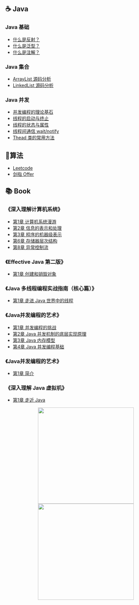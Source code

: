 ##  :coffee: Java

### Java 基础

- [什么是反射？](https://github.com/hncboy/StudyNotes/blob/master/Java/%E4%BB%80%E4%B9%88%E6%98%AF%E5%8F%8D%E5%B0%84%EF%BC%9F.md)
- [什么是泛型？](https://github.com/hncboy/StudyNotes/blob/master/Java/什么是泛型？.md)
- [什么是注解？](https://github.com/hncboy/StudyNotes/blob/master/Java/什么是注解？.md)

### Java 集合

- [ArrayList 源码分析](https://github.com/hncboy/StudyNotes/blob/master/Java/ArrayList%20%E6%BA%90%E7%A0%81%E5%88%86%E6%9E%90.md)
- [LinkedList 源码分析](https://github.com/hncboy/StudyNotes/blob/master/Java/LinkedList%20%E6%BA%90%E7%A0%81%E5%88%86%E6%9E%90.md)

### Java 并发

- [并发编程的理论基石](https://github.com/hncboy/StudyNotes/blob/master/Java/并发-并发编程的理论基石.md)
- [线程的启动与终止](https://github.com/hncboy/StudyNotes/blob/master/Java/并发-线程的启动与终止.md)
- [线程的状态与属性](https://github.com/hncboy/StudyNotes/blob/master/Java/并发-线程的状态与属性.md)
- [线程间通信 wait/notify](https://github.com/hncboy/StudyNotes/blob/master/Java/%E5%B9%B6%E5%8F%91-%E7%BA%BF%E7%A8%8B%E9%97%B4%E9%80%9A%E4%BF%A1%20wait%20notify.md)
- [Thead 类的常用方法](https://github.com/hncboy/StudyNotes/blob/master/Java/%E5%B9%B6%E5%8F%91-Thead%20%E7%B1%BB%E7%9A%84%E5%B8%B8%E7%94%A8%E6%96%B9%E6%B3%95.md)

##  :pencil:算法

- [Leetcode](https://github.com/hncboy/LeetCode)
- [剑指 Offer](https://github.com/hncboy/Sword-refers-to-offer)

## :books: Book

### 《深入理解计算机系统》

- [第1章 计算机系统漫游](https://github.com/hncboy/StudyNotes/blob/master/book/%E6%B7%B1%E5%85%A5%E7%90%86%E8%A7%A3%E8%AE%A1%E7%AE%97%E6%9C%BA%E7%B3%BB%E7%BB%9F/%E7%AC%AC1%E7%AB%A0%20%E8%AE%A1%E7%AE%97%E6%9C%BA%E7%B3%BB%E7%BB%9F%E6%BC%AB%E6%B8%B8.md)
- [第2章 信息的表示和处理](https://github.com/hncboy/StudyNotes/blob/master/book/%E6%B7%B1%E5%85%A5%E7%90%86%E8%A7%A3%E8%AE%A1%E7%AE%97%E6%9C%BA%E7%B3%BB%E7%BB%9F/%E7%AC%AC2%E7%AB%A0%20%E4%BF%A1%E6%81%AF%E7%9A%84%E8%A1%A8%E7%A4%BA%E5%92%8C%E5%A4%84%E7%90%86.md)
- [第3章 程序的机器级表示](https://github.com/hncboy/StudyNotes/blob/master/book/%E6%B7%B1%E5%85%A5%E7%90%86%E8%A7%A3%E8%AE%A1%E7%AE%97%E6%9C%BA%E7%B3%BB%E7%BB%9F/%E7%AC%AC3%E7%AB%A0%20%E7%A8%8B%E5%BA%8F%E7%9A%84%E6%9C%BA%E5%99%A8%E7%BA%A7%E8%A1%A8%E7%A4%BA.md)
- [第6章 存储器层次结构](https://github.com/hncboy/StudyNotes/blob/master/book/%E6%B7%B1%E5%85%A5%E7%90%86%E8%A7%A3%E8%AE%A1%E7%AE%97%E6%9C%BA%E7%B3%BB%E7%BB%9F/%E7%AC%AC6%E7%AB%A0%20%E5%AD%98%E5%82%A8%E5%99%A8%E5%B1%82%E6%AC%A1%E7%BB%93%E6%9E%84.md)
- [第8章 异常控制流](https://github.com/hncboy/StudyNotes/blob/master/book/%E6%B7%B1%E5%85%A5%E7%90%86%E8%A7%A3%E8%AE%A1%E7%AE%97%E6%9C%BA%E7%B3%BB%E7%BB%9F/%E7%AC%AC8%E7%AB%A0%20%E5%BC%82%E5%B8%B8%E6%8E%A7%E5%88%B6%E6%B5%81.md)

### 《Effective Java 第二版》

- [第1章 创建和销毁对象](https://github.com/hncboy/StudyNotes/blob/master/book/Effective%20Java%20%E7%AC%AC%E4%BA%8C%E7%89%88/%E7%AC%AC1%E7%AB%A0%20%E5%88%9B%E5%BB%BA%E5%92%8C%E9%94%80%E6%AF%81%E5%AF%B9%E8%B1%A1.md)

### 《Java 多线程编程实战指南（核心篇）》

- [第1章 走进 Java 世界中的线程](https://github.com/hncboy/StudyNotes/blob/master/book/Java%20%E5%A4%9A%E7%BA%BF%E7%A8%8B%E7%BC%96%E7%A8%8B%E5%AE%9E%E6%88%98%E6%8C%87%E5%8D%97%EF%BC%88%E6%A0%B8%E5%BF%83%E7%AF%87%EF%BC%89/%E7%AC%AC1%E7%AB%A0%20%E8%B5%B0%E8%BF%9B%20Java%20%E4%B8%96%E7%95%8C%E4%B8%AD%E7%9A%84%E7%BA%BF%E7%A8%8B.md)

### 《Java并发编程的艺术》

- [第1章 并发编程的挑战](https://github.com/hncboy/StudyNotes/blob/master/book/Java%E5%B9%B6%E5%8F%91%E7%BC%96%E7%A8%8B%E7%9A%84%E8%89%BA%E6%9C%AF/%E7%AC%AC1%E7%AB%A0%20%E5%B9%B6%E5%8F%91%E7%BC%96%E7%A8%8B%E7%9A%84%E6%8C%91%E6%88%98.md)
- [第2章 Java 并发机制的底层实现原理](https://github.com/hncboy/StudyNotes/blob/master/book/Java%E5%B9%B6%E5%8F%91%E7%BC%96%E7%A8%8B%E7%9A%84%E8%89%BA%E6%9C%AF/%E7%AC%AC2%E7%AB%A0%20Java%20%E5%B9%B6%E5%8F%91%E6%9C%BA%E5%88%B6%E7%9A%84%E5%BA%95%E5%B1%82%E5%AE%9E%E7%8E%B0%E5%8E%9F%E7%90%86.md)
- [第3章 Java 内存模型](https://github.com/hncboy/StudyNotes/blob/master/book/Java%E5%B9%B6%E5%8F%91%E7%BC%96%E7%A8%8B%E7%9A%84%E8%89%BA%E6%9C%AF/%E7%AC%AC3%E7%AB%A0%20Java%20%E5%86%85%E5%AD%98%E6%A8%A1%E5%9E%8B.md)
- [第4章 Java 并发编程基础](https://github.com/hncboy/StudyNotes/blob/master/book/Java%E5%B9%B6%E5%8F%91%E7%BC%96%E7%A8%8B%E7%9A%84%E8%89%BA%E6%9C%AF/%E7%AC%AC4%E7%AB%A0%20Java%20%E5%B9%B6%E5%8F%91%E7%BC%96%E7%A8%8B%E5%9F%BA%E7%A1%80.md)

### 《Java并发编程的艺术》

- [第1章 简介](https://github.com/hncboy/StudyNotes/blob/master/book/Java%E5%B9%B6%E5%8F%91%E7%BC%96%E7%A8%8B%E5%AE%9E%E6%88%98/%E7%AC%AC1%E7%AB%A0%20%E7%AE%80%E4%BB%8B.md)

### 《深入理解 Java 虚拟机》

- [第1章  走近 Java](https://github.com/hncboy/StudyNotes/blob/master/book/%E6%B7%B1%E5%85%A5%E7%90%86%E8%A7%A3%20Java%20%E8%99%9A%E6%8B%9F%E6%9C%BA/%E7%AC%AC1%E7%AB%A0%20%20%E8%B5%B0%E8%BF%91%20Java.md)



<div align = "center">  
    <img width="300px" src="https://img-blog.csdnimg.cn/20191207202931447.png" />
    <img width="300px" src="https://img-blog.csdnimg.cn/20191207202803883.jpg" />
</div>





